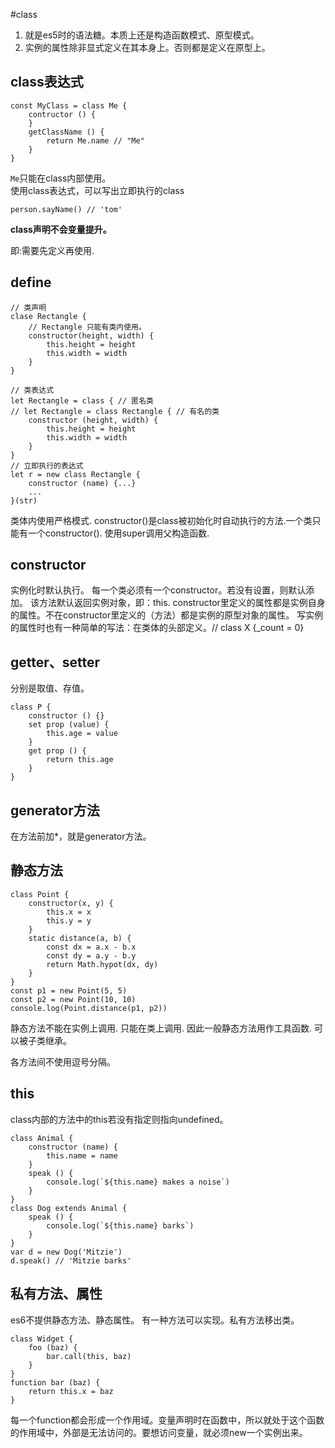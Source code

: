 #class  

1. 就是es5时的语法糖。本质上还是构造函数模式、原型模式。  
1. 实例的属性除非显式定义在其本身上。否则都是定义在原型上。  

## class表达式  

    const MyClass = class Me {
        contructor () {
        }
        getClassName () {
            return Me.name // "Me"
        }
    }

`Me`只能在class内部使用。  
使用class表达式，可以写出立即执行的class  

    person.sayName() // 'tom'    

**class声明不会变量提升。**  

即:需要先定义再使用.

## define

    // 类声明
    clase Rectangle {
        // Rectangle 只能有类内使用。
        constructor(height, width) {
            this.height = height
            this.width = width
        }
    }

    // 类表达式
    let Rectangle = class { // 匿名类
    // let Rectangle = class Rectangle { // 有名的类
        constructor (height, width) {
            this.height = height
            this.width = width
        }
    }
    // 立即执行的表达式
    let r = new class Rectangle {
        constructor (name) {...}
        ...
    }(str)

类体内使用严格模式.
constructor()是class被初始化时自动执行的方法.一个类只能有一个constructor().
使用super调用父构造函数.

## constructor 

实例化时默认执行。
每一个类必须有一个constructor。若没有设置，则默认添加。
该方法默认返回实例对象，即：this.
constructor里定义的属性都是实例自身的属性。不在constructor里定义的（方法）都是实例的原型对象的属性。
写实例的属性时也有一种简单的写法：在类体的头部定义。// class X {_count = 0}

## getter、setter

分别是取值、存值。

    class P {
        constructor () {}
        set prop (value) {
            this.age = value
        }
        get prop () {
            return this.age
        }
    }

## generator方法

在方法前加*，就是generator方法。

## 静态方法

    class Point {
        constructor(x, y) {
            this.x = x
            this.y = y
        }
        static distance(a, b) {
            const dx = a.x - b.x
            const dy = a.y - b.y
            return Math.hypot(dx, dy)
        }
    }
    const p1 = new Point(5, 5)
    const p2 = new Point(10, 10)
    console.log(Point.distance(p1, p2))

静态方法不能在实例上调用.
        只能在类上调用.
        因此一般静态方法用作工具函数.
        可以被子类继承。

各方法间不使用逗号分隔。

## this

class内部的方法中的this若没有指定则指向undefined。

    class Animal {
        constructor (name) {
            this.name = name
        }
        speak () {
            console.log(`${this.name} makes a noise`)
        }
    }
    class Dog extends Animal {
        speak () {
            console.log(`${this.name} barks`)
        }
    }
    var d = new Dog('Mitzie')
    d.speak() // 'Mitzie barks'

## 私有方法、属性

es6不提供静态方法、静态属性。
有一种方法可以实现。私有方法移出类。
    
    class Widget {
        foo (baz) {
            bar.call(this, baz)
        }
    }
    function bar (baz) {
        return this.x = baz
    }

每一个function都会形成一个作用域。变量声明时在函数中，所以就处于这个函数的作用域中，外部是无法访问的。要想访问变量，就必须new一个实例出来。  

